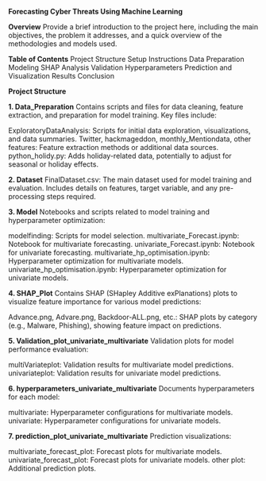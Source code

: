 **Forecasting Cyber Threats Using Machine Learning**

**Overview**
Provide a brief introduction to the project here, including the main objectives, the problem it addresses, and a quick overview of the methodologies and models used.

**Table of Contents**
Project Structure
Setup Instructions
Data Preparation
Modeling
SHAP Analysis
Validation
Hyperparameters
Prediction and Visualization
Results
Conclusion

**Project Structure**

**1. Data_Preparation**
Contains scripts and files for data cleaning, feature extraction, and preparation for model training. Key files include:

ExploratoryDataAnalysis: Scripts for initial data exploration, visualizations, and data summaries.
Twitter, hackmageddon, monthly_Mentiondata, other features: Feature extraction methods or additional data sources.
python_holidy.py: Adds holiday-related data, potentially to adjust for seasonal or holiday effects.

**2. Dataset**
FinalDataset.csv: The main dataset used for model training and evaluation. Includes details on features, target variable, and any pre-processing steps required.

**3. Model**
Notebooks and scripts related to model training and hyperparameter optimization:

modelfinding: Scripts for model selection.
multivariate_Forecast.ipynb: Notebook for multivariate forecasting.
univariate_Forecast.ipynb: Notebook for univariate forecasting.
multivariate_hp_optimisation.ipynb: Hyperparameter optimization for multivariate models.
univariate_hp_optimisation.ipynb: Hyperparameter optimization for univariate models.

**4. SHAP_Plot**
Contains SHAP (SHapley Additive exPlanations) plots to visualize feature importance for various model predictions:

Advance.png, Advare.png, Backdoor-ALL.png, etc.: SHAP plots by category (e.g., Malware, Phishing), showing feature impact on predictions.

**5. Validation_plot_univariate_multivariate**
Validation plots for model performance evaluation:

multiVariateplot: Validation results for multivariate model predictions.
univariateplot: Validation results for univariate model predictions.

**6. hyperparameters_univariate_multivariate**
Documents hyperparameters for each model:

multivariate: Hyperparameter configurations for multivariate models.
univariate: Hyperparameter configurations for univariate models.

**7. prediction_plot_univariate_multivariate**
Prediction visualizations:

multivariate_forecast_plot: Forecast plots for multivariate models.
univariate_forecast_plot: Forecast plots for univariate models.
other plot: Additional prediction plots.
